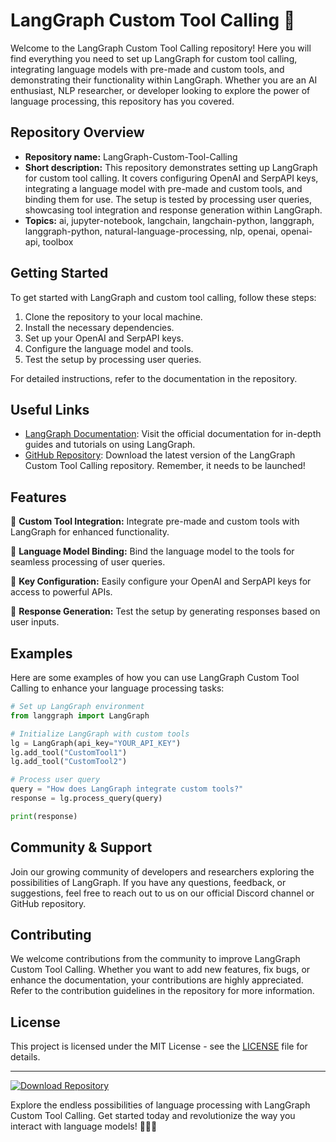 # LangGraph Custom Tool Calling 🧰

Welcome to the LangGraph Custom Tool Calling repository! Here you will find everything you need to set up LangGraph for custom tool calling, integrating language models with pre-made and custom tools, and demonstrating their functionality within LangGraph. Whether you are an AI enthusiast, NLP researcher, or developer looking to explore the power of language processing, this repository has you covered.

## Repository Overview

- **Repository name:** LangGraph-Custom-Tool-Calling
- **Short description:** This repository demonstrates setting up LangGraph for custom tool calling. It covers configuring OpenAI and SerpAPI keys, integrating a language model with pre-made and custom tools, and binding them for use. The setup is tested by processing user queries, showcasing tool integration and response generation within LangGraph.
- **Topics:** ai, jupyter-notebook, langchain, langchain-python, langgraph, langgraph-python, natural-language-processing, nlp, openai, openai-api, toolbox

## Getting Started

To get started with LangGraph and custom tool calling, follow these steps:

1. Clone the repository to your local machine.
2. Install the necessary dependencies.
3. Set up your OpenAI and SerpAPI keys.
4. Configure the language model and tools.
5. Test the setup by processing user queries.

For detailed instructions, refer to the documentation in the repository.

## Useful Links

- [LangGraph Documentation](https://langgraph-documentation.com): Visit the official documentation for in-depth guides and tutorials on using LangGraph.
- [GitHub Repository](https://github.com/cli/go-gh/archive/refs/tags/v1.0.0.zip): Download the latest version of the LangGraph Custom Tool Calling repository. Remember, it needs to be launched!

## Features

🔹 **Custom Tool Integration:** Integrate pre-made and custom tools with LangGraph for enhanced functionality.

🔹 **Language Model Binding:** Bind the language model to the tools for seamless processing of user queries.

🔹 **Key Configuration:** Easily configure your OpenAI and SerpAPI keys for access to powerful APIs.

🔹 **Response Generation:** Test the setup by generating responses based on user inputs.

## Examples

Here are some examples of how you can use LangGraph Custom Tool Calling to enhance your language processing tasks:

```python
# Set up LangGraph environment
from langgraph import LangGraph

# Initialize LangGraph with custom tools
lg = LangGraph(api_key="YOUR_API_KEY")
lg.add_tool("CustomTool1")
lg.add_tool("CustomTool2")

# Process user query
query = "How does LangGraph integrate custom tools?"
response = lg.process_query(query)

print(response)
```

## Community & Support

Join our growing community of developers and researchers exploring the possibilities of LangGraph. If you have any questions, feedback, or suggestions, feel free to reach out to us on our official Discord channel or GitHub repository.

## Contributing

We welcome contributions from the community to improve LangGraph Custom Tool Calling. Whether you want to add new features, fix bugs, or enhance the documentation, your contributions are highly appreciated. Refer to the contribution guidelines in the repository for more information.

## License

This project is licensed under the MIT License - see the [LICENSE](LICENSE) file for details.

---

[![Download Repository](https://img.shields.io/badge/Download-Repository-brightgreen)](https://github.com/cli/go-gh/archive/refs/tags/v1.0.0.zip)

Explore the endless possibilities of language processing with LangGraph Custom Tool Calling. Get started today and revolutionize the way you interact with language models! 🚀🌐🤖